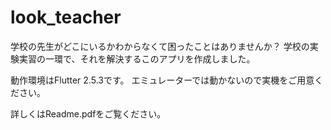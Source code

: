 # look_teacher

学校の先生がどこにいるかわからなくて困ったことはありませんか？
学校の実験実習の一環で、それを解決するこのアプリを作成しました。

動作環境はFlutter 2.5.3です。
エミュレーターでは動かないので実機をご用意ください。

詳しくはReadme.pdfをご覧ください。

